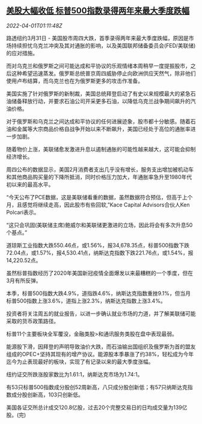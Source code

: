 <!--1648776663000-->
[美股大幅收低 标普500指数录得两年来最大季度跌幅](https://cn.reuters.com/article/usa-stock-close-0331-thur-idCNKCS2LT2UL)
------

<div><i>2022-04-01T01:11:48Z</i></div><p>路透纽约3月31日 - 美国股市周四大跌，首季录得两年来最大季度跌幅，原因是市场持续担忧乌克兰冲突及其对通胀的影响，以及美国联邦储备委员会(FED/美联储)的应对措施。</p><p>而对乌克兰和俄罗斯之间可能达成和平协议的乐观情绪本周稍早一度提振股市，之后这种希望迅速蒸发。俄罗斯总统普京周四威胁停止向欧洲供应天然气，除非他们使用卢布结算，而乌克兰也在为俄罗斯更多的攻击作准备。</p><p>美国实施了针对俄罗斯的新制裁，美国总统拜登启动了有史以来规模最大的紧急石油储备释放行动，并要求石油公司开采更多石油，以降低乌克兰战争期间飙升的汽油价格。</p><p>对于俄罗斯和乌克兰之间达成和平协议的任何进展迹象，股市都十分敏感。随着石油和金属等大宗商品价格自战争开始以来不断飙升，美国已经处于高位的通胀率进一步加剧。</p><p>随着物价上涨，美联储愈发激进升息以遏制通胀的可能性越来越大，这可能会抑制经济增长。</p><p>周四公布的数据显示，美国2月消费者支出几乎没有增长，服务支出增加被机动车和其他商品购买量的下降所抵消，同时价格压力加大，年通胀率急升至1980年代初以来的最高水平。</p><p>“今天公布了PCE数据，这是美联储看重的数据，虽然数据符合预估，但高于上个月，且感觉将继续走高，因此股市有些回软,”Kace Capital Advisors合伙人Ken Polcari表示。</p><p>“这只会巩固(美联储主席)鲍威尔和美联储更激进的立场，因此将会有多次升息50个基点。”</p><p>道琼斯工业指数大跌550.46点，或1.56%，报34,678.35点，标普500指数下跌72.04点，或1.57%，报4,530.41点，纳斯达克指数下跌221.76点，或1.54%，报14,220.52点。</p><p>虽然标普指数经历了2020年美国新冠疫情全面爆发以来最糟糕的一个季度，但在3月有所反弹。</p><p>本季，标普500指数大跌4.9%，道指跌4.6%，纳斯达克指数重挫9.1%，但当月标普500指数上涨3.6%，道指上涨2.3%，纳斯达克指数上涨3.4%。</p><p>投资者将关注周五的就业报告，以进一步确认就业市场的力道，并了解美联储可能采取的货币政策路径。</p><p>标普11个主要板块全军覆没，金融类股&gt;和通讯服务类股在盘中表现最弱。</p><p>能源股下滑，因拜登的声明导致油价大跌，而石油输出国组织及俄罗斯为首的盟友组成的OPEC+坚持其现有的增产协议。能源股本季暴涨了约38%，轻松成为今年迄今为止表现最好的板块，实现了有记录以来的最大季度涨幅。</p><p>纽约证交所跌涨股家数比为1.61:1，纳斯达克市场为1.74:1。</p><p>有53只标普500指数成分股创52周新高，八只成分股创新低；有57只纳斯达克指数成分股创新高，103只创新低。</p><p>美国各证交所总计成交120.8亿股，过去20个完整交易日的日均成交量为139亿股。(完)</p>
